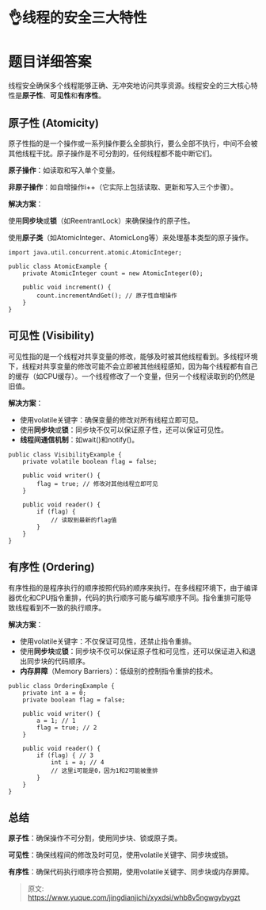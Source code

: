 # 👌线程的安全三大特性

# 题目详细答案
线程安全确保多个线程能够正确、无冲突地访问共享资源。线程安全的三大核心特性是**原子性**、**可见性**和**有序性**。

## 原子性 (Atomicity)
原子性指的是一个操作或一系列操作要么全部执行，要么全部不执行，中间不会被其他线程干扰。原子操作是不可分割的，任何线程都不能中断它们。

**原子操作**：如读取和写入单个变量。

**非原子操作**：如自增操作i++（它实际上包括读取、更新和写入三个步骤）。

**解决方案**：

使用**同步块**或**锁**（如ReentrantLock）来确保操作的原子性。

使用**原子类**（如AtomicInteger、AtomicLong等）来处理基本类型的原子操作。

```plain
import java.util.concurrent.atomic.AtomicInteger;

public class AtomicExample {
    private AtomicInteger count = new AtomicInteger(0);

    public void increment() {
        count.incrementAndGet(); // 原子性自增操作
    }
}
```

## 可见性 (Visibility)
可见性指的是一个线程对共享变量的修改，能够及时被其他线程看到。多线程环境下，线程对共享变量的修改可能不会立即被其他线程感知，因为每个线程都有自己的缓存（如CPU缓存）。一个线程修改了一个变量，但另一个线程读取到的仍然是旧值。

**解决方案**：

+ 使用volatile关键字：确保变量的修改对所有线程立即可见。
+ 使用**同步块**或**锁**：同步块不仅可以保证原子性，还可以保证可见性。
+ **线程间通信机制**：如wait()和notify()。

```plain
public class VisibilityExample {
    private volatile boolean flag = false;

    public void writer() {
        flag = true; // 修改对其他线程立即可见
    }

    public void reader() {
        if (flag) {
            // 读取到最新的flag值
        }
    }
}
```

## 有序性 (Ordering)
有序性指的是程序执行的顺序按照代码的顺序来执行。在多线程环境下，由于编译器优化和CPU指令重排，代码的执行顺序可能与编写顺序不同。指令重排可能导致线程看到不一致的执行顺序。

**解决方案**：

+ 使用volatile关键字：不仅保证可见性，还禁止指令重排。
+ 使用**同步块**或**锁**：同步块不仅可以保证原子性和可见性，还可以保证进入和退出同步块的代码顺序。
+ **内存屏障**（Memory Barriers）：低级别的控制指令重排的技术。

```plain
public class OrderingExample {
    private int a = 0;
    private boolean flag = false;

    public void writer() {
        a = 1; // 1
        flag = true; // 2
    }

    public void reader() {
        if (flag) { // 3
            int i = a; // 4
            // 这里i可能是0，因为1和2可能被重排
        }
    }
}
```

## 总结
**原子性**：确保操作不可分割，使用同步块、锁或原子类。

**可见性**：确保线程间的修改及时可见，使用volatile关键字、同步块或锁。

**有序性**：确保代码执行顺序符合预期，使用volatile关键字、同步块或内存屏障。



> 原文: <https://www.yuque.com/jingdianjichi/xyxdsi/whb8v5ngwgybygzt>